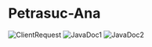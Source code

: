 # Petrasuc-Ana
![ClientRequest](https://github.com/petrasucana1/Petrasuc-Ana/assets/67150458/f7924a29-7161-43b9-8046-bd1ce5ec7a50)
![JavaDoc1](https://github.com/petrasucana1/Petrasuc-Ana/assets/67150458/cfbd026f-09ef-48b2-8b32-5116ec21a5a5)
![JavaDoc2](https://github.com/petrasucana1/Petrasuc-Ana/assets/67150458/66467ffe-9c43-4166-bee8-17276ebf08d7)
